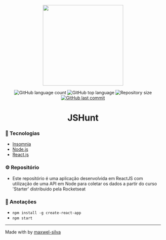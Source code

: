 <p align="center">
  <img height="260" src="https://user-images.githubusercontent.com/51726945/69503850-c6ea1b00-0efc-11ea-9daa-14295537d9ee.png">
</p>

<p align="center">
  <img alt="GitHub language count" src="https://img.shields.io/github/languages/count/maxwel-silva/node-rest-api">
  <img alt="GitHub top language" src="https://img.shields.io/github/languages/top/maxwel-silva/node-rest-api">
  <img alt="Repository size" src="https://img.shields.io/github/repo-size/maxwel-silva/node-rest-api">
  <a href="https://github.com/maxwel-silva/node-rest-api/commits/master">
  <img alt="GitHub last commit" src="https://img.shields.io/github/last-commit/maxwel-silva/node-rest-api">
  </a>
  </p>

<h1 align="center">JSHunt</h1>

### :rocket: Tecnologias
  
-  [Insomnia](https://insomnia.rest/)
-  [Node.js](https://nodejs.org/en/)
-  [React.js](https://reactjs.org/)

### :gear: Repositório
  - Este repositório é uma aplicação desenvolvida em ReactJS com utilização de uma API em Node para coletar os dados a partir do curso 'Starter' distribuido pela Rocketseat

### :book: Anotações
 - ```npm install -g create-react-app```
 - ```npm start```

 ---

Made with by [maxwel-silva](https://github.com/maxwel-silva)
